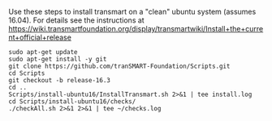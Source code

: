 Use these steps to install transmart on a "clean" ubuntu system (assumes 16.04).
For details see the instructions at
https://wiki.transmartfoundation.org/display/transmartwiki/Install+the+current+official+release

    sudo apt-get update
    sudo apt-get install -y git
    git clone https://github.com/tranSMART-Foundation/Scripts.git
    cd Scripts
    git checkout -b release-16.3
    cd ..
    Scripts/install-ubuntu16/InstallTransmart.sh 2>&1 | tee install.log
    cd Scripts/install-ubuntu16/checks/
    ./checkAll.sh 2>&1 2>&1 | tee ~/checks.log

